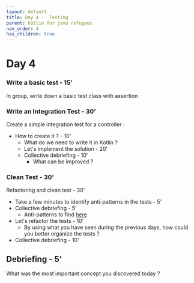 ```yaml
---
layout: default
title: Day 4 -  Testing
parent: Kotlin for java refugees
nav_order: 4
has_children: true
---
```


# Day 4
### Write a basic test - 15'
In group, write down a basic test class with assertion

### Write an Integration Test - 30'
Create a simple integration test for a controller :
  * How to create it ? - 10'
    * What do we need to write it in Kotlin ?
    * Let's implement the solution - 20'
    * Collective debriefing - 10'
      * What can be improved ?

### Clean Test - 30'
 Refactoring and clean test - 30'
 * Take a few minutes to identify anti-patterns in the tests - 5'
 * Collective debriefing - 5'
   * Anti-patterns to find [here](/src/main/kotlin/solutions/step-by-step.md)
 * Let's refactor the tests - 10'
   * By using what you have seen during the previous days, how could you better organize the tests ?
 * Collective debriefing - 10'

## Debriefing - 5'
What was the most important concept you discovered today ?